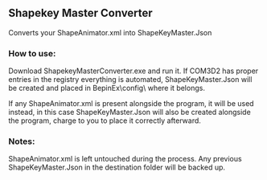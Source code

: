 ## Shapekey Master Converter

Converts your ShapeAnimator.xml into ShapeKeyMaster.Json

### How to use:

Download ShapekeyMasterConverter.exe and run it.
If COM3D2 has proper entries in the registry everything is automated,
ShapeKeyMaster.Json will be created and placed in BepinEx\config\ where it belongs.

If any ShapeAnimator.xml is present alongside the program, it will be used instead,
in this case ShapeKeyMaster.Json will also be created alongside the program, charge to you to
place it correctly afterward.



### Notes:
ShapeAnimator.xml is left untouched during the process.
Any previous ShapeKeyMaster.Json in the destination folder will be backed up.
